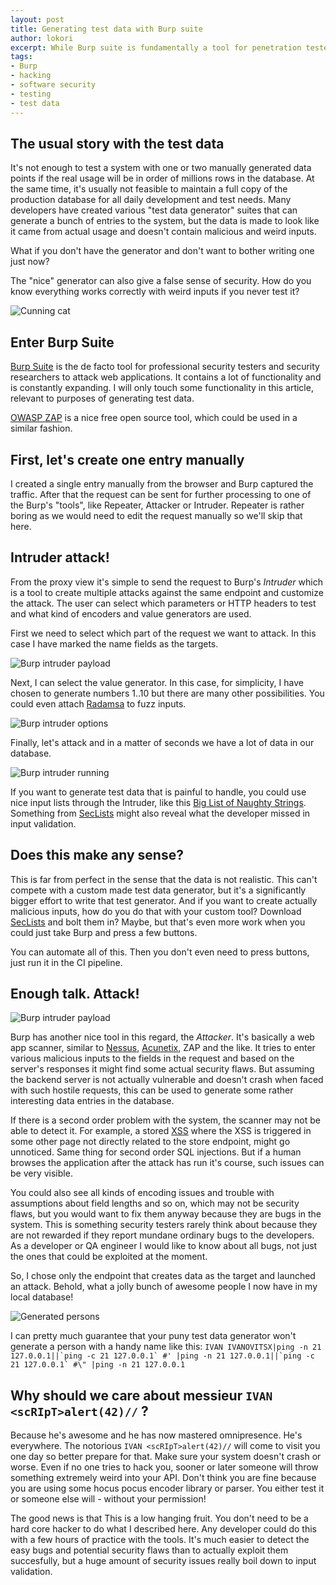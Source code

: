 ```yaml
---
layout: post
title: Generating test data with Burp suite
author: lokori
excerpt: While Burp suite is fundamentally a tool for penetration testers and security researchers, it has other uses too. A developer could use it to neatly generate a bunch of test data for example.
tags:
- Burp
- hacking
- software security
- testing
- test data
---
```



## The usual story with the test data

It's not enough to test a system with one or two manually generated data points if the real usage will be in order of millions rows in the database. At the same time, it's usually not feasible to maintain a full copy of the production database for all daily development and test needs. Many developers have created various "test data generator" suites that can generate a bunch of entries to the system, but the data is made to look like it came from actual usage and doesn't contain malicious and weird inputs.

What if you don't have the generator and don't want to bother writing one just now?

The "nice" generator can also give a false sense of security. How do you know everything works correctly with weird inputs if you never test it? 

![Cunning cat](/img/burp-test-data/kisuli.png)

## Enter Burp Suite

[Burp Suite](https://portswigger.net/burp) is the de facto tool for professional security testers and security researchers to attack web applications. It contains a lot of functionality and is constantly expanding. I will only touch some functionality in this article, relevant to purposes of generating test data.

[OWASP ZAP](https://www.owasp.org/index.php/OWASP_Zed_Attack_Proxy_Project) is a nice free open source tool, which could be used in a similar fashion. 

## First, let's create one entry manually

I created a single entry manually from the browser and Burp captured the traffic. After that the request can be sent for further processing to one of the Burp's "tools", like Repeater, Attacker or Intruder. Repeater is rather boring as we would need to edit the request manually so we'll skip that here.

## Intruder attack!

From the proxy view it's simple to send the request to Burp's *Intruder* which is a tool to create multiple attacks against the same endpoint and customize the attack. The user can select which parameters or HTTP headers to test and what kind of encoders and value generators are used. 

First we need to select which part of the request we want to attack. In this case I have marked the name fields as the targets.

![Burp intruder payload](/img/burp-test-data/intruder-payload.png)

Next, I can select the value generator. In this case, for simplicity, I have chosen to generate numbers 1..10 but there are many other possibilities. You could even attach [Radamsa](https://github.com/aoh/radamsa) to fuzz inputs.

![Burp intruder options](/img/burp-test-data/intruder-options.png)

Finally, let's attack and in a matter of seconds we have a lot of data in our database.

![Burp intruder running](/img/burp-test-data/intruder-attack.png)

If you want to generate test data that is painful to handle, you could use nice input lists through the Intruder, like this [Big List of Naughty Strings](https://github.com/minimaxir/big-list-of-naughty-strings/blob/master/blns.txt). Something from [SecLists](https://github.com/danielmiessler/SecLists) might also reveal what the developer missed in input validation.


## Does this make any sense?

This is far from perfect in the sense that the data is not realistic. This can't compete with a custom made test data generator, but it's a significantly bigger effort to write that test generator. And if you want to create actually malicious inputs, how do you do that with your custom tool? Download [SecLists](https://github.com/danielmiessler/SecLists) and bolt them in? Maybe, but that's even more work when you could just take Burp and press a few buttons.

You can automate all of this. Then you don't even need to press buttons, just run it in the CI pipeline.

## Enough talk. Attack!

![Burp intruder payload](/img/burp-test-data/attack.jpg)

Burp has another nice tool in this regard, the *Attacker*. It's basically a web app scanner, similar to [Nessus](https://www.tenable.com/products/nessus/nessus-professional), [Acunetix](https://www.acunetix.com/web-vulnerability-scanner/), ZAP and the like. It tries to enter various malicious inputs to the fields in the request and based on the server's responses it might find some actual security flaws. But assuming the backend server is not actually vulnerable and doesn't crash when faced with such hostile requests, this can be used to generate some rather interesting data entries in the database.

If there is a second order problem with the system, the scanner may not be able to detect it. For example, a stored [XSS](https://en.wikipedia.org/wiki/Cross-site_scripting) where the XSS is triggered in some other page not directly related to the store endpoint, might go unnoticed. Same thing for second order SQL injections. But if a human browses the application after the attack has run it's course, such issues can be very visible. 

You could also see all kinds of encoding issues and trouble with assumptions about field lengths and so on, which may not be security flaws, but you would want to fix them anyway because they are bugs in the system. This is something security testers rarely think about because they are not rewarded if they report mundane ordinary bugs to the developers. As a developer or QA engineer I would like to know about all bugs, not just the ones that could be exploited at the moment.

So, I chose only the endpoint that creates data as the target and launched an attack. Behold, what a jolly bunch of awesome people I now have in my local database!

![Generated persons](/img/burp-test-data/generated-persons.png)

I can pretty much guarantee that your puny test data generator won't generate a person with a handy name like this:
```IVAN IVANOVITSX|ping -n 21 127.0.0.1||`ping -c 21 127.0.0.1` #' |ping -n 21 127.0.0.1||`ping -c 21 127.0.0.1` #\" |ping -n 21 127.0.0.1```


## Why should we care about messieur ```IVAN <scRIpT>alert(42)//``` ?

Because he's awesome and he has now mastered omnipresence. He's everywhere. The notorious ```IVAN <scRIpT>alert(42)//``` will come to visit you one day so better prepare for that. Make sure your system doesn't crash or worse. Even if no one tries to hack you, sooner or later someone will throw something extremely weird into your API. Don't think you are fine because you are using some hocus pocus encoder library or parser. You either test it or someone else will - without your permission!

The good news is that This is a low hanging fruit. You don't need to be a hard core hacker to do what I described here. Any developer could do this with a few hours of practice with the tools. It's much easier to detect the easy bugs and potential security flaws than to actually exploit them succesfully, but a huge amount of security issues really boil down to input validation.


